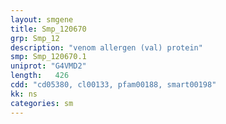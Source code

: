 ```yaml
---
layout: smgene
title: Smp_120670
grp: Smp_12
description: "venom allergen (val) protein"
smp: Smp_120670.1
uniprot: "G4VMD2"
length:   426
cdd: "cd05380, cl00133, pfam00188, smart00198"
kk: ns
categories: sm
---
```

